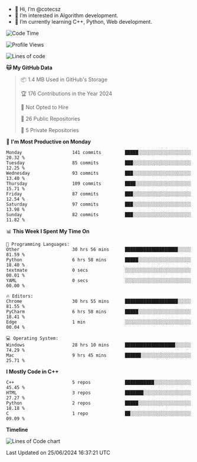 - 👋 Hi, I’m @cotecsz
- 👀 I’m interested in Algorithm development.
- 🌱 I’m currently learning C++, Python, Web development.

<!---
cotecsz/cotecsz is a ✨ special ✨ repository because its `README.md` (this file) appears on your GitHub profile.
You can click the Preview link to take a look at your changes.
--->

<!--START_SECTION:waka-->
![Code Time](http://img.shields.io/badge/Code%20Time-1%2C249%20hrs%2019%20mins-blue)

![Profile Views](http://img.shields.io/badge/Profile%20Views-7-blue)

![Lines of code](https://img.shields.io/badge/From%20Hello%20World%20I%27ve%20Written-1.2%20million%20lines%20of%20code-blue)

**🐱 My GitHub Data** 

> 📦 1.4 MB Used in GitHub's Storage 
 > 
> 🏆 176 Contributions in the Year 2024
 > 
> 🚫 Not Opted to Hire
 > 
> 📜 26 Public Repositories 
 > 
> 🔑 5 Private Repositories 
 > 
📅 **I'm Most Productive on Monday** 

```text
Monday                   141 commits         █████░░░░░░░░░░░░░░░░░░░░   20.32 % 
Tuesday                  85 commits          ███░░░░░░░░░░░░░░░░░░░░░░   12.25 % 
Wednesday                93 commits          ███░░░░░░░░░░░░░░░░░░░░░░   13.40 % 
Thursday                 109 commits         ████░░░░░░░░░░░░░░░░░░░░░   15.71 % 
Friday                   87 commits          ███░░░░░░░░░░░░░░░░░░░░░░   12.54 % 
Saturday                 97 commits          ███░░░░░░░░░░░░░░░░░░░░░░   13.98 % 
Sunday                   82 commits          ███░░░░░░░░░░░░░░░░░░░░░░   11.82 % 
```


📊 **This Week I Spent My Time On** 

```text
💬 Programming Languages: 
Other                    30 hrs 56 mins      ████████████████████░░░░░   81.59 % 
Python                   6 hrs 58 mins       █████░░░░░░░░░░░░░░░░░░░░   18.40 % 
textmate                 0 secs              ░░░░░░░░░░░░░░░░░░░░░░░░░   00.01 % 
YAML                     0 secs              ░░░░░░░░░░░░░░░░░░░░░░░░░   00.00 % 

🔥 Editors: 
Chrome                   30 hrs 55 mins      ████████████████████░░░░░   81.55 % 
PyCharm                  6 hrs 58 mins       █████░░░░░░░░░░░░░░░░░░░░   18.41 % 
Edge                     1 min               ░░░░░░░░░░░░░░░░░░░░░░░░░   00.04 % 

💻 Operating System: 
Windows                  28 hrs 10 mins      ███████████████████░░░░░░   74.29 % 
Mac                      9 hrs 45 mins       ██████░░░░░░░░░░░░░░░░░░░   25.71 % 
```

**I Mostly Code in C++** 

```text
C++                      5 repos             ███████████░░░░░░░░░░░░░░   45.45 % 
HTML                     3 repos             ███████░░░░░░░░░░░░░░░░░░   27.27 % 
Python                   2 repos             █████░░░░░░░░░░░░░░░░░░░░   18.18 % 
C                        1 repo              ██░░░░░░░░░░░░░░░░░░░░░░░   09.09 % 
```



**Timeline**

![Lines of Code chart](https://raw.githubusercontent.com/cotecsz/cotecsz/master/assets/bar_graph.png)


 Last Updated on 25/06/2024 16:37:21 UTC
<!--END_SECTION:waka-->
